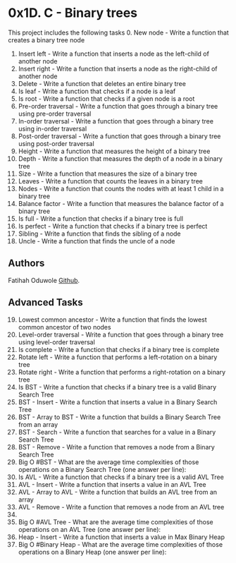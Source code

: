 # 0x1D. C - Binary trees
This project includes the following tasks
0. New node - Write a function that creates a binary tree node
1. Insert left - Write a function that inserts a node as the left-child of another node
2. Insert right - Write a function that inserts a node as the right-child of another node
3. Delete - Write a function that deletes an entire binary tree
4. Is leaf - Write a function that checks if a node is a leaf
5. Is root - Write a function that checks if a given node is a root
6. Pre-order traversal  - Write a function that goes through a binary tree using pre-order traversal
7. In-order traversal - Write a function that goes through a binary tree using in-order traversal
8. Post-order traversal - Write a function that goes through a binary tree using post-order traversal
9. Height - Write a function that measures the height of a binary tree
10. Depth - Write a function that measures the depth of a node in a binary tree
11. Size - Write a function that measures the size of a binary tree
12. Leaves  - Write a function that counts the leaves in a binary tree
13. Nodes - Write a function that counts the nodes with at least 1 child in a binary tree
14. Balance factor - Write a function that measures the balance factor of a binary tree
15. Is full - Write a function that checks if a binary tree is full
16. Is perfect - Write a function that checks if a binary tree is perfect
17. Sibling - Write a function that finds the sibling of a node
18. Uncle  - Write a function that finds the uncle of a node

## Authors
Fatihah Oduwole [Github](https://github.com/jeddaa).

## Advanced Tasks
19. Lowest common ancestor - Write a function that finds the lowest common ancestor of two nodes
20. Level-order traversal - Write a function that goes through a binary tree using level-order traversal
21. Is complete - Write a function that checks if a binary tree is complete
22. Rotate left - Write a function that performs a left-rotation on a binary tree
23. Rotate right - Write a function that performs a right-rotation on a binary tree
24. Is BST - Write a function that checks if a binary tree is a valid Binary Search Tree
25. BST - Insert - Write a function that inserts a value in a Binary Search Tree
26. BST - Array to BST - Write a function that builds a Binary Search Tree from an array
27. BST - Search - Write a function that searches for a value in a Binary Search Tree
28. BST - Remove - Write a function that removes a node from a Binary Search Tree
29. Big O #BST - What are the average time complexities of those operations on a Binary Search Tree (one answer per line):
30. Is AVL - Write a function that checks if a binary tree is a valid AVL Tree
31. AVL - Insert - Write a function that inserts a value in an AVL Tree
32. AVL - Array to AVL - Write a function that builds an AVL tree from an array
33. AVL - Remove - Write a function that removes a node from an AVL tree
34. 
35. Big O #AVL Tree - What are the average time complexities of those operations on an AVL Tree (one answer per line):
37. Heap - Insert - Write a function that inserts a value in Max Binary Heap
41. Big O #Binary Heap - What are the average time complexities of those operations on a Binary Heap (one answer per line):
